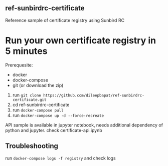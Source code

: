 ## ref-sunbirdrc-certificate
Reference sample of certificate registry using Sunbird RC

# Run your own certificate registry in 5 minutes 


Prerequesite:
* docker
* docker-compose
* git (or download the zip)

1. run `git clone https://github.com/dileepbapat/ref-sunbirdrc-certificate.git`
2. cd ref-sunbirdrc-certificate
3. run `docker-compose pull`
4. run `docker-compose up -d --force-recreate`

API sample is available in jupyter notebook, needs additional dependency of python and jupyter. 
check certificate-api.ipynb

## Troubleshooting
run `docker-compose logs -f registry` and check logs
